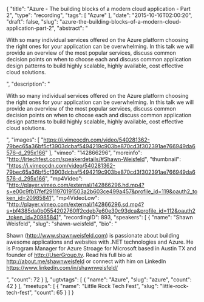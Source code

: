 {
  "title": "Azure - The building blocks of a modern cloud application - Part 2",
  "type": "recording",
  "tags": [
    "Azure"
  ],
  "date": "2015-10-16T02:00:20",
  "draft": false,
  "slug": "azure-the-building-blocks-of-a-modern-cloud-application-part-2",
  "abstract": "<p>With so many individual services offered on the Azure platform choosing the right ones for your application can be overwhelming. In this talk we will provide an overview of the most popular services, discuss common decision points on when to choose each and discuss common application design patterns to build highly scalable, highly available, cost effective cloud solutions.</p>",
  "description": "<p>With so many individual services offered on the Azure platform choosing the right ones for your application can be overwhelming. In this talk we will provide an overview of the most popular services, discuss common decision points on when to choose each and discuss common application design patterns to build highly scalable, highly available, cost effective cloud solutions.</p>",
  "images": [
    "https://i.vimeocdn.com/video/540281362-79bec65a36bf5cf3903dcbaf5494219c903be870cd3f302391ae766949da6576-d_295x166"
  ],
  "vimeo": "142866296",
  "moreinfo": "http://lrtechfest.com/speakerdetails/#Shawn-Weisfeld",
  "thumbnail": "https://i.vimeocdn.com/video/540281362-79bec65a36bf5cf3903dcbaf5494219c903be870cd3f302391ae766949da6576-d_295x166",
  "mp4Video": "http://player.vimeo.com/external/142866296.hd.mp4?s=e00c9fb17fef2911970191503a2b603ce499a457&profile_id=119&oauth2_token_id=20985841",
  "mp4VideoLow": "http://player.vimeo.com/external/142866296.sd.mp4?s=bf4385da0b0554202760ff2cdeb7e60e30c93dca&profile_id=112&oauth2_token_id=20985841",
  "recordingID": 893,
  "speakers": [
    {
      "name": "Shawn Weisfeld",
      "slug": "shawn-weisfeld",
      "bio": "<p>Shawn (http://www.shawnweisfeld.com) is passionate about building awesome applications and websites with .NET technologies and Azure. He is Program Manager for Azure Stroage for Microsoft based in Austin TX and founder of http://UserGroup.tv. Read his full bio at http://about.me/shawnweisfeld or connect with him on LinkedIn https://www.linkedin.com/in/shawnweisfeld/</p>",
      "count": 72
    }
  ],
  "ugtvtags": [
    {
      "name": "Azure",
      "slug": "azure",
      "count": 42
    }
  ],
  "meetups": [
    {
      "name": "Little Rock Tech Fest",
      "slug": "little-rock-tech-fest",
      "count": 65
    }
  ]
}